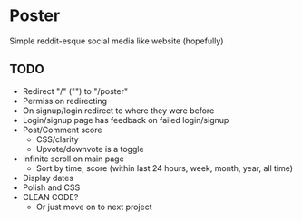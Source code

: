 # Poster

Simple reddit-esque social media like website (hopefully)

## TODO

- Redirect "/" ("") to "/poster"
- Permission redirecting
- On signup/login redirect to where they were before
- Login/signup page has feedback on failed login/signup
- Post/Comment score
    - CSS/clarity
    - Upvote/downvote is a toggle 
- Infinite scroll on main page
    - Sort by time, score (within last 24 hours, week, month, year, all time)
- Display dates
- Polish and CSS
- CLEAN CODE?
    - Or just move on to next project